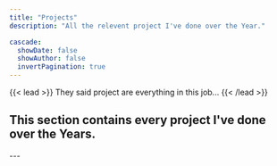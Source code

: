 ```yaml
---
title: "Projects"
description: "All the relevent project I've done over the Year."

cascade:
  showDate: false
  showAuthor: false
  invertPagination: true
---
```


{{< lead >}}
They said project are everything in this job...
{{< /lead >}}
<h2>
This section contains every project I've done over the Years.
</h2>
--- 

